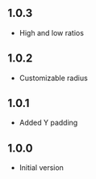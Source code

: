 ## 1.0.3

- High and low ratios

## 1.0.2

- Customizable radius

## 1.0.1

- Added Y padding

## 1.0.0

- Initial version
